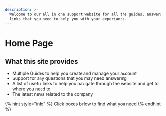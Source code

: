 ```yaml
---
description: >-
  Welcome to our all in one support website for all the guides, answers and
  links that you need to help you with your experiance.
---
```


# Home Page

## What this site provides 

* Multiple Guides to help you create and manage your account
* Support for any questions that you may need answering
* A list of useful links to help you navigate through the website and get to where you need to
* The latest news related to the company 

{% hint style="info" %}
Click boxes below to find what you need 
{% endhint %}



